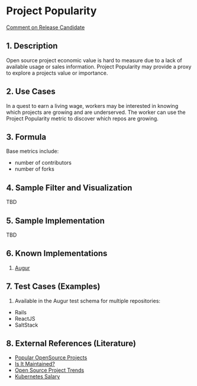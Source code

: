 # Project Popularity

[Comment on Release Candidate](https://github.com/chaoss/wg-value/issues/26)

## 1. Description
Open source project economic value is hard to measure due to a lack of available usage or sales information. Project Popularity may provide a proxy to explore a projects value or importance.  

## 2. Use Cases
In a quest to earn a living wage, workers may be interested in knowing which
projects are growing and are underserved. The worker can use the Project Popularity metric to discover which repos are growing.

## 3. Formula

Base metrics include:
- number of contributors
- number of forks

## 4. Sample Filter and Visualization

TBD

## 5. Sample Implementation

TBD

## 6. Known Implementations

1. [Augur](https://github.com/chaoss/augur)

## 7. Test Cases (Examples)

1. Available in the Augur test schema for multiple repositories:

- Rails
- ReactJS
- SaltStack

## 8. External References (Literature)

- [Popular OpenSource Projects][l1]
- [Is It Maintained?][l2]
- [Open Source Project Trends][l3]
- [Kubernetes Salary][l4]

[l1]: http://blog.honeypot.io/most-exciting-open-source-projects-2018/

[l2]: https://isitmaintained.com/

[l3]: https://github.blog/2018-02-08-open-source-project-trends-for-2018/

[l4]: https://www.payscale.com/research/US/Skill=Kubernetes/Salary

